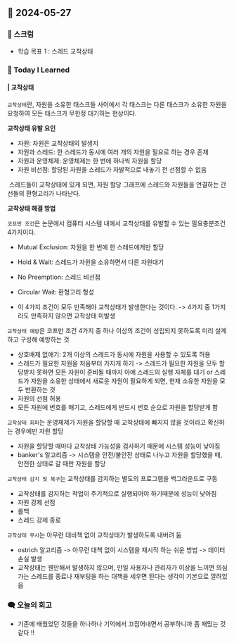 ## 📆 2024-05-27

### 🔔 스크럼

- 학습 목표 1 : 스레드 교착상태
  <br/>

### 🚀 Today I Learned

#### | 교착상태

`교착상태`란, 자원을 소유한 태스크들 사이에서 각 태스크는 다른 태스크가 소유한 자원을 요청하여 모든 태스크가 무한정 대기하는 현상이다.

**교착상태 유발 요인**

- 자원: 자원은 교착상태의 발생지
- 자원과 스레드: 한 스레드가 동시에 여러 개의 자원을 필요로 하는 경우 존재
- 자원과 운영체제: 운영체제는 한 번에 하나씩 자원을 할당
- 자원 비선점: 할당된 자원을 스레드가 자발적으로 내놓기 전 선점할 수 없음

<img src="" />
스레드들이 교착상태에 있게 되면, 자원 할당 그래프에 스레드와 자원들을 연결하는 간선들의 환형고리가 나타난다.

**교착상태 헤결 방법**

`코프만 조건`은 논문에서 컴퓨터 시스템 내에서 교착상태를 유발할 수 있는 필요충분조건 4가지이다.

- Mutual Exclusion: 자원을 한 번에 한 스레드에게만 할당
- Hold & Wait: 스레드가 자원을 소유하면서 다른 자원대기
- No Preemption: 스레드 비선점
- Circular Wait: 환형고리 형성

- 이 4가지 조건이 모두 만족해야 교착상태가 발생한다는 것이다. -> 4가지 중 1가지라도 만족하지 않으면 교착상태 미발생

`교착상태 예방`은 코프만 조건 4가지 중 하나 이상의 조건이 성립되지 못하도록 미리 설계하고 구성해 예방하는 것

- 상호배제 없애기: 2개 이상의 스레드가 동시에 자원을 사용할 수 있도록 허용
- 스레드가 필요한 자원을 처음부터 가지게 하기 -> 스레드가 필요한 자원을 모두 할당받지 못하면 모든 자원이 준비될 때까지 아예 스레드의 실행 자체를 대기 or 스레드가 자원을 소유한 상태에서 새로운 자원이 필요하게 되면, 현재 소유한 자원을 모두 반환하는 것
- 자원의 선점 허용
- 모든 자원에 번호를 매기고, 스레드에게 반드시 번호 순으로 자원을 할당받게 함

`교착상태 회피`는 운영체제가 자원을 할당할 때 교착상태에 빠지지 않을 것이라고 확신하는 경우에만 자원 할당

- 자원을 할당할 때마다 교착상태 가능성을 검사하기 때문에 시스템 성능이 낮아짐
- banker's 알고리즘 -> 시스템을 안전/불안전 상태로 나누고 자원을 할당했을 때, 안전한 상태로 갈 때만 자원을 할당

`교착상태 감지 및 복구`는 교착상태를 감지하는 별도의 프로그램을 백그라운드로 구동

- 교착상태를 감지하는 작업이 주기적으로 실행되어야 하기때문에 성능이 낮아짐
- 자원 강제 선점
- 롤백
- 스레드 강제 종료

`교착상태 무시`는 아무런 대비책 없이 교착상태가 발생하도록 내버려 둠

- ostrich 알고리즘 -> 아무런 대책 없이 시스템을 재시작 하는 쉬운 방법 -> 데이터 손실 발생
- 교착상태는 웬만해서 발생하지 않으며, 만일 사용자나 관리자가 이상을 느끼면 의심 가는 스레드를 종료나 재부팅을 하는 대책을 세우면 된다는 생각이 기본으로 깔려있음

### 🗨️ 오늘의 회고

<!--
- 오늘의 학습 경험에 대한 자유로운 생각이나 느낀 점을 기록합니다.
- 성공적인 점, 개선해야 할 점, 새롭게 시도하고 싶은 방법 등을 포함할 수 있습니다.-->

- 기존에 배웠었던 것들을 하나하나 기억에서 끄집어내면서 공부하니까 좀 재밌는 것 같다 !!
